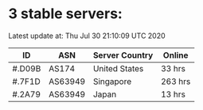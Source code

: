 # 3 stable servers:

Latest update at: Thu Jul 30 21:10:09 UTC 2020

| ID | ASN | Server Country | Online |
| -- | --- | -------------- | ------ |
| #.D09B | AS174 | United States | 33 hrs |
| #.7F1D | AS63949 | Singapore | 263 hrs |
| #.2A79 | AS63949 | Japan | 13 hrs |


